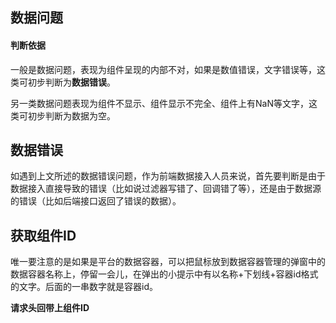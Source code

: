 ## 数据问题

#### 判断依据

一般是数据问题，表现为组件呈现的内部不对，如果是数值错误，文字错误等，这类可初步判断为**数据错误**。

另一类数据问题表现为组件不显示、组件显示不完全、组件上有NaN等文字，这类可初步判断为数据为空。

## 数据错误

  如遇到上文所述的数据错误问题，作为前端数据接入人员来说，首先要判断是由于数据接入直接导致的错误（比如说过滤器写错了、回调错了等），还是由于数据源的错误（比如后端接口返回了错误的数据）。



## 获取组件ID

唯一要注意的是如果是平台的数据容器，可以把鼠标放到数据容器管理的弹窗中的数据容器名称上，停留一会儿，在弹出的小提示中有以名称+下划线+容器id格式的文字。后面的一串数字就是容器id。



**请求头回带上组件ID**
